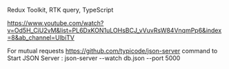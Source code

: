 Redux Toolkit, RTK query, TypeScript

https://www.youtube.com/watch?v=Od5H_CiU2vM&list=PL6DxKON1uLOHsBCJ_vVuvRsW84VnqmPp6&index=8&ab_channel=UlbiTV

For mutual requests 
https://github.com/typicode/json-server
command to Start JSON Server : json-server --watch db.json --port 5000